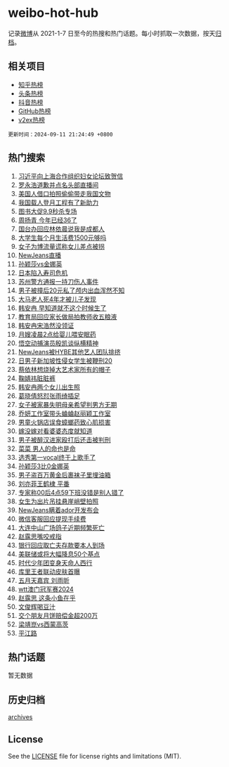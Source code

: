 # weibo-hot-hub

记录[微博](https://www.weibo.com)从 2021-1-7 日至今的热搜和热门话题。每小时抓取一次数据，按天[归档](archives)。

## 相关项目

- [知乎热榜](https://github.com/snaildev/zhihu-hot-hub)
- [头条热榜](https://github.com/snaildev/toutiao-hot-hub)
- [抖音热榜](https://github.com/snaildev/douyin-hot-hub)
- [GitHub热榜](https://github.com/snaildev/github-hot-hub)
- [v2ex热榜](https://github.com/snaildev/v2ex-hot-hub)


`更新时间：2024-09-11 21:24:49 +0800`

## 热门搜索

1. [习近平向上海合作组织妇女论坛致贺信](https://m.weibo.cn/search?containerid=100103type%3D1%26t%3D10%26q%3D%23%E4%B9%A0%E8%BF%91%E5%B9%B3%E5%90%91%E4%B8%8A%E6%B5%B7%E5%90%88%E4%BD%9C%E7%BB%84%E7%BB%87%E5%A6%87%E5%A5%B3%E8%AE%BA%E5%9D%9B%E8%87%B4%E8%B4%BA%E4%BF%A1%23&stream_entry_id=51&isnewpage=1&extparam=seat%3D1%26filter_type%3Drealtimehot%26stream_entry_id%3D51%26c_type%3D51%26q%3D%2523%25E4%25B9%25A0%25E8%25BF%2591%25E5%25B9%25B3%25E5%2590%2591%25E4%25B8%258A%25E6%25B5%25B7%25E5%2590%2588%25E4%25BD%259C%25E7%25BB%2584%25E7%25BB%2587%25E5%25A6%2587%25E5%25A5%25B3%25E8%25AE%25BA%25E5%259D%259B%25E8%2587%25B4%25E8%25B4%25BA%25E4%25BF%25A1%2523%26cate%3D10103%26dgr%3D0%26pos%3D0%26display_time%3D1726061088%26pre_seqid%3D172606108821401830915)
1. [罗永浩道歉并点名头部直播间](https://m.weibo.cn/search?containerid=100103type%3D1%26t%3D10%26q%3D%23%E7%BD%97%E6%B0%B8%E6%B5%A9%E9%81%93%E6%AD%89%E5%B9%B6%E7%82%B9%E5%90%8D%E5%A4%B4%E9%83%A8%E7%9B%B4%E6%92%AD%E9%97%B4%23&stream_entry_id=31&isnewpage=1&extparam=seat%3D1%26lcate%3D5001%26c_type%3D31%26realpos%3D1%26q%3D%2523%25E7%25BD%2597%25E6%25B0%25B8%25E6%25B5%25A9%25E9%2581%2593%25E6%25AD%2589%25E5%25B9%25B6%25E7%2582%25B9%25E5%2590%258D%25E5%25A4%25B4%25E9%2583%25A8%25E7%259B%25B4%25E6%2592%25AD%25E9%2597%25B4%2523%26dgr%3D0%26pos%3D0%26stream_entry_id%3D31%26flag%3D1%26cate%3D5001%26filter_type%3Drealtimehot%26band_rank%3D1%26display_time%3D1726061088%26pre_seqid%3D172606108821401830915)
1. [美国人借口拍照偷偷带走我国文物](https://m.weibo.cn/search?containerid=100103type%3D1%26t%3D10%26q%3D%23%E7%BE%8E%E5%9B%BD%E4%BA%BA%E5%80%9F%E5%8F%A3%E6%8B%8D%E7%85%A7%E5%81%B7%E5%81%B7%E5%B8%A6%E8%B5%B0%E6%88%91%E5%9B%BD%E6%96%87%E7%89%A9%23&stream_entry_id=31&isnewpage=1&extparam=seat%3D1%26lcate%3D5001%26c_type%3D31%26realpos%3D2%26q%3D%2523%25E7%25BE%258E%25E5%259B%25BD%25E4%25BA%25BA%25E5%2580%259F%25E5%258F%25A3%25E6%258B%258D%25E7%2585%25A7%25E5%2581%25B7%25E5%2581%25B7%25E5%25B8%25A6%25E8%25B5%25B0%25E6%2588%2591%25E5%259B%25BD%25E6%2596%2587%25E7%2589%25A9%2523%26dgr%3D0%26pos%3D1%26stream_entry_id%3D31%26flag%3D2%26cate%3D5001%26filter_type%3Drealtimehot%26band_rank%3D2%26display_time%3D1726061088%26pre_seqid%3D172606108821401830915)
1. [我国载人登月工程有了新助力](https://m.weibo.cn/search?containerid=100103type%3D1%26t%3D10%26q%3D%23%E6%88%91%E5%9B%BD%E8%BD%BD%E4%BA%BA%E7%99%BB%E6%9C%88%E5%B7%A5%E7%A8%8B%E6%9C%89%E4%BA%86%E6%96%B0%E5%8A%A9%E5%8A%9B%23&stream_entry_id=31&isnewpage=1&extparam=seat%3D1%26lcate%3D5001%26c_type%3D31%26realpos%3D3%26q%3D%2523%25E6%2588%2591%25E5%259B%25BD%25E8%25BD%25BD%25E4%25BA%25BA%25E7%2599%25BB%25E6%259C%2588%25E5%25B7%25A5%25E7%25A8%258B%25E6%259C%2589%25E4%25BA%2586%25E6%2596%25B0%25E5%258A%25A9%25E5%258A%259B%2523%26dgr%3D0%26pos%3D2%26stream_entry_id%3D31%26flag%3D0%26cate%3D5001%26filter_type%3Drealtimehot%26band_rank%3D3%26display_time%3D1726061088%26pre_seqid%3D172606108821401830915)
1. [图书大促9.9秒杀专场](https://m.weibo.cn/search?containerid=100103type%3D1%26t%3D10%26q%3D%23%E5%9B%BE%E4%B9%A6%E5%A4%A7%E4%BF%839.9%E7%A7%92%E6%9D%80%E4%B8%93%E5%9C%BA%23&stream_entry_id=31&isnewpage=1&extparam=seat%3D1%26lcate%3D5001%26c_type%3D31%26q%3D%2523%25E5%259B%25BE%25E4%25B9%25A6%25E5%25A4%25A7%25E4%25BF%25839.9%25E7%25A7%2592%25E6%259D%2580%25E4%25B8%2593%25E5%259C%25BA%2523%26dgr%3D0%26pos%3D3%26is_ad_pos%3D1%26stream_entry_id%3D31%26filter_type%3Drealtimehot%26adid%3D254748%26band_rank%3D4%26cate%3D5001%26display_time%3D1726061088%26pre_seqid%3D172606108821401830915)
1. [周扬青 今年已经36了](https://m.weibo.cn/search?containerid=100103type%3D1%26t%3D10%26q%3D%E5%91%A8%E6%89%AC%E9%9D%92+%E4%BB%8A%E5%B9%B4%E5%B7%B2%E7%BB%8F36%E4%BA%86&stream_entry_id=31&isnewpage=1&extparam=seat%3D1%26lcate%3D5001%26c_type%3D31%26realpos%3D4%26q%3D%25E5%2591%25A8%25E6%2589%25AC%25E9%259D%2592%2520%25E4%25BB%258A%25E5%25B9%25B4%25E5%25B7%25B2%25E7%25BB%258F36%25E4%25BA%2586%26dgr%3D0%26pos%3D4%26stream_entry_id%3D31%26flag%3D1%26cate%3D5001%26filter_type%3Drealtimehot%26band_rank%3D4%26display_time%3D1726061088%26pre_seqid%3D172606108821401830915)
1. [国台办回应林依晨说我是成都人](https://m.weibo.cn/search?containerid=100103type%3D1%26t%3D10%26q%3D%23%E5%9B%BD%E5%8F%B0%E5%8A%9E%E5%9B%9E%E5%BA%94%E6%9E%97%E4%BE%9D%E6%99%A8%E8%AF%B4%E6%88%91%E6%98%AF%E6%88%90%E9%83%BD%E4%BA%BA%23&stream_entry_id=31&isnewpage=1&extparam=seat%3D1%26lcate%3D5001%26c_type%3D31%26realpos%3D5%26q%3D%2523%25E5%259B%25BD%25E5%258F%25B0%25E5%258A%259E%25E5%259B%259E%25E5%25BA%2594%25E6%259E%2597%25E4%25BE%259D%25E6%2599%25A8%25E8%25AF%25B4%25E6%2588%2591%25E6%2598%25AF%25E6%2588%2590%25E9%2583%25BD%25E4%25BA%25BA%2523%26dgr%3D0%26pos%3D5%26stream_entry_id%3D31%26flag%3D0%26cate%3D5001%26filter_type%3Drealtimehot%26band_rank%3D5%26display_time%3D1726061088%26pre_seqid%3D172606108821401830915)
1. [大学生每个月生活费1500元够吗](https://m.weibo.cn/search?containerid=100103type%3D1%26t%3D10%26q%3D%23%E5%A4%A7%E5%AD%A6%E7%94%9F%E6%AF%8F%E4%B8%AA%E6%9C%88%E7%94%9F%E6%B4%BB%E8%B4%B91500%E5%85%83%E5%A4%9F%E5%90%97%23&stream_entry_id=31&isnewpage=1&extparam=seat%3D1%26lcate%3D5001%26c_type%3D31%26realpos%3D6%26q%3D%2523%25E5%25A4%25A7%25E5%25AD%25A6%25E7%2594%259F%25E6%25AF%258F%25E4%25B8%25AA%25E6%259C%2588%25E7%2594%259F%25E6%25B4%25BB%25E8%25B4%25B91500%25E5%2585%2583%25E5%25A4%259F%25E5%2590%2597%2523%26dgr%3D0%26pos%3D6%26stream_entry_id%3D31%26flag%3D0%26cate%3D5001%26filter_type%3Drealtimehot%26band_rank%3D6%26display_time%3D1726061088%26pre_seqid%3D172606108821401830915)
1. [女子为博流量谎称女儿差点被拐](https://m.weibo.cn/search?containerid=100103type%3D1%26t%3D10%26q%3D%23%E5%A5%B3%E5%AD%90%E4%B8%BA%E5%8D%9A%E6%B5%81%E9%87%8F%E8%B0%8E%E7%A7%B0%E5%A5%B3%E5%84%BF%E5%B7%AE%E7%82%B9%E8%A2%AB%E6%8B%90%23&stream_entry_id=31&isnewpage=1&extparam=seat%3D1%26lcate%3D5001%26c_type%3D31%26q%3D%2523%25E5%25A5%25B3%25E5%25AD%2590%25E4%25B8%25BA%25E5%258D%259A%25E6%25B5%2581%25E9%2587%258F%25E8%25B0%258E%25E7%25A7%25B0%25E5%25A5%25B3%25E5%2584%25BF%25E5%25B7%25AE%25E7%2582%25B9%25E8%25A2%25AB%25E6%258B%2590%2523%26dgr%3D0%26pos%3D7%26is_ad_pos%3D1%26stream_entry_id%3D31%26filter_type%3Drealtimehot%26adid%3D254681%26band_rank%3D7%26cate%3D5001%26display_time%3D1726061088%26pre_seqid%3D172606108821401830915)
1. [NewJeans直播](https://m.weibo.cn/search?containerid=100103type%3D1%26t%3D10%26q%3D%23NewJeans%E7%9B%B4%E6%92%AD%23&stream_entry_id=31&isnewpage=1&extparam=seat%3D1%26lcate%3D5001%26c_type%3D31%26realpos%3D7%26q%3D%2523NewJeans%25E7%259B%25B4%25E6%2592%25AD%2523%26dgr%3D0%26pos%3D8%26stream_entry_id%3D31%26flag%3D16%26cate%3D5001%26filter_type%3Drealtimehot%26band_rank%3D7%26display_time%3D1726061088%26pre_seqid%3D172606108821401830915)
1. [孙颖莎vs金娜英](https://m.weibo.cn/search?containerid=100103type%3D1%26t%3D10%26q%3D%23%E5%AD%99%E9%A2%96%E8%8E%8Evs%E9%87%91%E5%A8%9C%E8%8B%B1%23&stream_entry_id=31&isnewpage=1&extparam=seat%3D1%26lcate%3D5001%26c_type%3D31%26realpos%3D8%26q%3D%2523%25E5%25AD%2599%25E9%25A2%2596%25E8%258E%258Evs%25E9%2587%2591%25E5%25A8%259C%25E8%258B%25B1%2523%26dgr%3D0%26pos%3D9%26stream_entry_id%3D31%26flag%3D1%26cate%3D5001%26filter_type%3Drealtimehot%26band_rank%3D8%26display_time%3D1726061088%26pre_seqid%3D172606108821401830915)
1. [日本陷入寿司危机](https://m.weibo.cn/search?containerid=100103type%3D1%26t%3D10%26q%3D%23%E6%97%A5%E6%9C%AC%E9%99%B7%E5%85%A5%E5%AF%BF%E5%8F%B8%E5%8D%B1%E6%9C%BA%23&stream_entry_id=31&isnewpage=1&extparam=seat%3D1%26lcate%3D5001%26c_type%3D31%26realpos%3D9%26q%3D%2523%25E6%2597%25A5%25E6%259C%25AC%25E9%2599%25B7%25E5%2585%25A5%25E5%25AF%25BF%25E5%258F%25B8%25E5%258D%25B1%25E6%259C%25BA%2523%26dgr%3D0%26pos%3D10%26stream_entry_id%3D31%26flag%3D0%26cate%3D5001%26filter_type%3Drealtimehot%26band_rank%3D9%26display_time%3D1726061088%26pre_seqid%3D172606108821401830915)
1. [苏州警方通报一持刀伤人事件](https://m.weibo.cn/search?containerid=100103type%3D1%26t%3D10%26q%3D%23%E8%8B%8F%E5%B7%9E%E8%AD%A6%E6%96%B9%E9%80%9A%E6%8A%A5%E4%B8%80%E6%8C%81%E5%88%80%E4%BC%A4%E4%BA%BA%E4%BA%8B%E4%BB%B6%23&stream_entry_id=31&isnewpage=1&extparam=seat%3D1%26lcate%3D5001%26c_type%3D31%26realpos%3D10%26q%3D%2523%25E8%258B%258F%25E5%25B7%259E%25E8%25AD%25A6%25E6%2596%25B9%25E9%2580%259A%25E6%258A%25A5%25E4%25B8%2580%25E6%258C%2581%25E5%2588%2580%25E4%25BC%25A4%25E4%25BA%25BA%25E4%25BA%258B%25E4%25BB%25B6%2523%26dgr%3D0%26pos%3D11%26stream_entry_id%3D31%26flag%3D0%26cate%3D5001%26filter_type%3Drealtimehot%26band_rank%3D10%26display_time%3D1726061088%26pre_seqid%3D172606108821401830915)
1. [男子被撞后20元私了颅内出血浑然不知](https://m.weibo.cn/search?containerid=100103type%3D1%26t%3D10%26q%3D%23%E7%94%B7%E5%AD%90%E8%A2%AB%E6%92%9E%E5%90%8E20%E5%85%83%E7%A7%81%E4%BA%86%E9%A2%85%E5%86%85%E5%87%BA%E8%A1%80%E6%B5%91%E7%84%B6%E4%B8%8D%E7%9F%A5%23&stream_entry_id=31&isnewpage=1&extparam=seat%3D1%26lcate%3D5001%26c_type%3D31%26realpos%3D11%26q%3D%2523%25E7%2594%25B7%25E5%25AD%2590%25E8%25A2%25AB%25E6%2592%259E%25E5%2590%258E20%25E5%2585%2583%25E7%25A7%2581%25E4%25BA%2586%25E9%25A2%2585%25E5%2586%2585%25E5%2587%25BA%25E8%25A1%2580%25E6%25B5%2591%25E7%2584%25B6%25E4%25B8%258D%25E7%259F%25A5%2523%26dgr%3D0%26pos%3D12%26stream_entry_id%3D31%26flag%3D1%26cate%3D5001%26filter_type%3Drealtimehot%26band_rank%3D11%26display_time%3D1726061088%26pre_seqid%3D172606108821401830915)
1. [大马老人死4年才被儿子发现](https://m.weibo.cn/search?containerid=100103type%3D1%26t%3D10%26q%3D%23%E5%A4%A7%E9%A9%AC%E8%80%81%E4%BA%BA%E6%AD%BB4%E5%B9%B4%E6%89%8D%E8%A2%AB%E5%84%BF%E5%AD%90%E5%8F%91%E7%8E%B0%23&stream_entry_id=31&isnewpage=1&extparam=seat%3D1%26lcate%3D5001%26c_type%3D31%26realpos%3D12%26q%3D%2523%25E5%25A4%25A7%25E9%25A9%25AC%25E8%2580%2581%25E4%25BA%25BA%25E6%25AD%25BB4%25E5%25B9%25B4%25E6%2589%258D%25E8%25A2%25AB%25E5%2584%25BF%25E5%25AD%2590%25E5%258F%2591%25E7%258E%25B0%2523%26dgr%3D0%26pos%3D13%26stream_entry_id%3D31%26flag%3D1%26cate%3D5001%26filter_type%3Drealtimehot%26band_rank%3D12%26display_time%3D1726061088%26pre_seqid%3D172606108821401830915)
1. [韩安冉 早知道就不这个时候生了](https://m.weibo.cn/search?containerid=100103type%3D1%26t%3D10%26q%3D%E9%9F%A9%E5%AE%89%E5%86%89+%E6%97%A9%E7%9F%A5%E9%81%93%E5%B0%B1%E4%B8%8D%E8%BF%99%E4%B8%AA%E6%97%B6%E5%80%99%E7%94%9F%E4%BA%86&stream_entry_id=31&isnewpage=1&extparam=seat%3D1%26lcate%3D5001%26c_type%3D31%26realpos%3D13%26q%3D%25E9%259F%25A9%25E5%25AE%2589%25E5%2586%2589%2520%25E6%2597%25A9%25E7%259F%25A5%25E9%2581%2593%25E5%25B0%25B1%25E4%25B8%258D%25E8%25BF%2599%25E4%25B8%25AA%25E6%2597%25B6%25E5%2580%2599%25E7%2594%259F%25E4%25BA%2586%26dgr%3D0%26pos%3D14%26stream_entry_id%3D31%26flag%3D2%26cate%3D5001%26filter_type%3Drealtimehot%26band_rank%3D13%26display_time%3D1726061088%26pre_seqid%3D172606108821401830915)
1. [教育局回应家长做局拍教师收五粮液](https://m.weibo.cn/search?containerid=100103type%3D1%26t%3D10%26q%3D%23%E6%95%99%E8%82%B2%E5%B1%80%E5%9B%9E%E5%BA%94%E5%AE%B6%E9%95%BF%E5%81%9A%E5%B1%80%E6%8B%8D%E6%95%99%E5%B8%88%E6%94%B6%E4%BA%94%E7%B2%AE%E6%B6%B2%23&stream_entry_id=31&isnewpage=1&extparam=seat%3D1%26lcate%3D5001%26c_type%3D31%26realpos%3D14%26q%3D%2523%25E6%2595%2599%25E8%2582%25B2%25E5%25B1%2580%25E5%259B%259E%25E5%25BA%2594%25E5%25AE%25B6%25E9%2595%25BF%25E5%2581%259A%25E5%25B1%2580%25E6%258B%258D%25E6%2595%2599%25E5%25B8%2588%25E6%2594%25B6%25E4%25BA%2594%25E7%25B2%25AE%25E6%25B6%25B2%2523%26dgr%3D0%26pos%3D15%26stream_entry_id%3D31%26flag%3D1%26cate%3D5001%26filter_type%3Drealtimehot%26band_rank%3D14%26display_time%3D1726061088%26pre_seqid%3D172606108821401830915)
1. [韩安冉宋浩然没领证](https://m.weibo.cn/search?containerid=100103type%3D1%26t%3D10%26q%3D%23%E9%9F%A9%E5%AE%89%E5%86%89%E5%AE%8B%E6%B5%A9%E7%84%B6%E6%B2%A1%E9%A2%86%E8%AF%81%23&stream_entry_id=31&isnewpage=1&extparam=seat%3D1%26lcate%3D5001%26c_type%3D31%26realpos%3D15%26q%3D%2523%25E9%259F%25A9%25E5%25AE%2589%25E5%2586%2589%25E5%25AE%258B%25E6%25B5%25A9%25E7%2584%25B6%25E6%25B2%25A1%25E9%25A2%2586%25E8%25AF%2581%2523%26dgr%3D0%26pos%3D16%26stream_entry_id%3D31%26flag%3D2%26cate%3D5001%26filter_type%3Drealtimehot%26band_rank%3D15%26display_time%3D1726061088%26pre_seqid%3D172606108821401830915)
1. [月嫂凌晨2点给婴儿喂安眠药](https://m.weibo.cn/search?containerid=100103type%3D1%26t%3D10%26q%3D%23%E6%9C%88%E5%AB%82%E5%87%8C%E6%99%A82%E7%82%B9%E7%BB%99%E5%A9%B4%E5%84%BF%E5%96%82%E5%AE%89%E7%9C%A0%E8%8D%AF%23&stream_entry_id=31&isnewpage=1&extparam=seat%3D1%26lcate%3D5001%26c_type%3D31%26realpos%3D16%26q%3D%2523%25E6%259C%2588%25E5%25AB%2582%25E5%2587%258C%25E6%2599%25A82%25E7%2582%25B9%25E7%25BB%2599%25E5%25A9%25B4%25E5%2584%25BF%25E5%2596%2582%25E5%25AE%2589%25E7%259C%25A0%25E8%258D%25AF%2523%26dgr%3D0%26pos%3D17%26stream_entry_id%3D31%26flag%3D2%26cate%3D5001%26filter_type%3Drealtimehot%26band_rank%3D16%26display_time%3D1726061088%26pre_seqid%3D172606108821401830915)
1. [悟空动捕演员殷凯谈纵横精神](https://m.weibo.cn/search?containerid=100103type%3D1%26t%3D10%26q%3D%23%E6%82%9F%E7%A9%BA%E5%8A%A8%E6%8D%95%E6%BC%94%E5%91%98%E6%AE%B7%E5%87%AF%E8%B0%88%E7%BA%B5%E6%A8%AA%E7%B2%BE%E7%A5%9E%23&stream_entry_id=31&isnewpage=1&extparam=seat%3D1%26lcate%3D5001%26c_type%3D31%26realpos%3D17%26q%3D%2523%25E6%2582%259F%25E7%25A9%25BA%25E5%258A%25A8%25E6%258D%2595%25E6%25BC%2594%25E5%2591%2598%25E6%25AE%25B7%25E5%2587%25AF%25E8%25B0%2588%25E7%25BA%25B5%25E6%25A8%25AA%25E7%25B2%25BE%25E7%25A5%259E%2523%26dgr%3D0%26pos%3D18%26adid%3D254689%26stream_entry_id%3D31%26flag%3D0%26cate%3D5001%26filter_type%3Drealtimehot%26band_rank%3D17%26display_time%3D1726061088%26pre_seqid%3D172606108821401830915)
1. [NewJeans被HYBE其他艺人团队排挤](https://m.weibo.cn/search?containerid=100103type%3D1%26t%3D10%26q%3D%23NewJeans%E8%A2%ABHYBE%E5%85%B6%E4%BB%96%E8%89%BA%E4%BA%BA%E5%9B%A2%E9%98%9F%E6%8E%92%E6%8C%A4%23&stream_entry_id=31&isnewpage=1&extparam=seat%3D1%26lcate%3D5001%26c_type%3D31%26realpos%3D18%26q%3D%2523NewJeans%25E8%25A2%25ABHYBE%25E5%2585%25B6%25E4%25BB%2596%25E8%2589%25BA%25E4%25BA%25BA%25E5%259B%25A2%25E9%2598%259F%25E6%258E%2592%25E6%258C%25A4%2523%26dgr%3D0%26pos%3D19%26stream_entry_id%3D31%26flag%3D2%26cate%3D5001%26filter_type%3Drealtimehot%26band_rank%3D18%26display_time%3D1726061088%26pre_seqid%3D172606108821401830915)
1. [日男子新加坡性侵女学生被鞭刑20](https://m.weibo.cn/search?containerid=100103type%3D1%26t%3D10%26q%3D%23%E6%97%A5%E7%94%B7%E5%AD%90%E6%96%B0%E5%8A%A0%E5%9D%A1%E6%80%A7%E4%BE%B5%E5%A5%B3%E5%AD%A6%E7%94%9F%E8%A2%AB%E9%9E%AD%E5%88%9120%23&stream_entry_id=31&isnewpage=1&extparam=seat%3D1%26lcate%3D5001%26c_type%3D31%26realpos%3D19%26q%3D%2523%25E6%2597%25A5%25E7%2594%25B7%25E5%25AD%2590%25E6%2596%25B0%25E5%258A%25A0%25E5%259D%25A1%25E6%2580%25A7%25E4%25BE%25B5%25E5%25A5%25B3%25E5%25AD%25A6%25E7%2594%259F%25E8%25A2%25AB%25E9%259E%25AD%25E5%2588%259120%2523%26dgr%3D0%26pos%3D20%26stream_entry_id%3D31%26flag%3D1%26cate%3D5001%26filter_type%3Drealtimehot%26band_rank%3D19%26display_time%3D1726061088%26pre_seqid%3D172606108821401830915)
1. [蔡依林想烧掉大艺术家所有的帽子](https://m.weibo.cn/search?containerid=100103type%3D1%26t%3D10%26q%3D%23%E8%94%A1%E4%BE%9D%E6%9E%97%E6%83%B3%E7%83%A7%E6%8E%89%E5%A4%A7%E8%89%BA%E6%9C%AF%E5%AE%B6%E6%89%80%E6%9C%89%E7%9A%84%E5%B8%BD%E5%AD%90%23&stream_entry_id=31&isnewpage=1&extparam=seat%3D1%26lcate%3D5001%26c_type%3D31%26realpos%3D20%26q%3D%2523%25E8%2594%25A1%25E4%25BE%259D%25E6%259E%2597%25E6%2583%25B3%25E7%2583%25A7%25E6%258E%2589%25E5%25A4%25A7%25E8%2589%25BA%25E6%259C%25AF%25E5%25AE%25B6%25E6%2589%2580%25E6%259C%2589%25E7%259A%2584%25E5%25B8%25BD%25E5%25AD%2590%2523%26dgr%3D0%26pos%3D21%26stream_entry_id%3D31%26flag%3D1%26cate%3D5001%26filter_type%3Drealtimehot%26band_rank%3D20%26display_time%3D1726061088%26pre_seqid%3D172606108821401830915)
1. [鞠婧祎脏脏裤](https://m.weibo.cn/search?containerid=100103type%3D1%26t%3D10%26q%3D%23%E9%9E%A0%E5%A9%A7%E7%A5%8E%E8%84%8F%E8%84%8F%E8%A3%A4%23&stream_entry_id=31&isnewpage=1&extparam=seat%3D1%26lcate%3D5001%26c_type%3D31%26realpos%3D21%26q%3D%2523%25E9%259E%25A0%25E5%25A9%25A7%25E7%25A5%258E%25E8%2584%258F%25E8%2584%258F%25E8%25A3%25A4%2523%26dgr%3D0%26pos%3D22%26stream_entry_id%3D31%26flag%3D0%26cate%3D5001%26filter_type%3Drealtimehot%26band_rank%3D21%26display_time%3D1726061088%26pre_seqid%3D172606108821401830915)
1. [韩安冉两个女儿出生照](https://m.weibo.cn/search?containerid=100103type%3D1%26t%3D10%26q%3D%23%E9%9F%A9%E5%AE%89%E5%86%89%E4%B8%A4%E4%B8%AA%E5%A5%B3%E5%84%BF%E5%87%BA%E7%94%9F%E7%85%A7%23&stream_entry_id=31&isnewpage=1&extparam=seat%3D1%26lcate%3D5001%26c_type%3D31%26realpos%3D22%26q%3D%2523%25E9%259F%25A9%25E5%25AE%2589%25E5%2586%2589%25E4%25B8%25A4%25E4%25B8%25AA%25E5%25A5%25B3%25E5%2584%25BF%25E5%2587%25BA%25E7%2594%259F%25E7%2585%25A7%2523%26dgr%3D0%26pos%3D23%26stream_entry_id%3D31%26flag%3D1%26cate%3D5001%26filter_type%3Drealtimehot%26band_rank%3D22%26display_time%3D1726061088%26pre_seqid%3D172606108821401830915)
1. [葛晓倩怒怼张雨绮插足](https://m.weibo.cn/search?containerid=100103type%3D1%26t%3D10%26q%3D%23%E8%91%9B%E6%99%93%E5%80%A9%E6%80%92%E6%80%BC%E5%BC%A0%E9%9B%A8%E7%BB%AE%E6%8F%92%E8%B6%B3%23&stream_entry_id=31&isnewpage=1&extparam=seat%3D1%26lcate%3D5001%26c_type%3D31%26realpos%3D23%26q%3D%2523%25E8%2591%259B%25E6%2599%2593%25E5%2580%25A9%25E6%2580%2592%25E6%2580%25BC%25E5%25BC%25A0%25E9%259B%25A8%25E7%25BB%25AE%25E6%258F%2592%25E8%25B6%25B3%2523%26dgr%3D0%26pos%3D24%26stream_entry_id%3D31%26flag%3D0%26cate%3D5001%26filter_type%3Drealtimehot%26band_rank%3D23%26display_time%3D1726061088%26pre_seqid%3D172606108821401830915)
1. [女子被家暴失明母亲希望判男方无期](https://m.weibo.cn/search?containerid=100103type%3D1%26t%3D10%26q%3D%23%E5%A5%B3%E5%AD%90%E8%A2%AB%E5%AE%B6%E6%9A%B4%E5%A4%B1%E6%98%8E%E6%AF%8D%E4%BA%B2%E5%B8%8C%E6%9C%9B%E5%88%A4%E7%94%B7%E6%96%B9%E6%97%A0%E6%9C%9F%23&stream_entry_id=31&isnewpage=1&extparam=seat%3D1%26lcate%3D5001%26c_type%3D31%26realpos%3D24%26q%3D%2523%25E5%25A5%25B3%25E5%25AD%2590%25E8%25A2%25AB%25E5%25AE%25B6%25E6%259A%25B4%25E5%25A4%25B1%25E6%2598%258E%25E6%25AF%258D%25E4%25BA%25B2%25E5%25B8%258C%25E6%259C%259B%25E5%2588%25A4%25E7%2594%25B7%25E6%2596%25B9%25E6%2597%25A0%25E6%259C%259F%2523%26dgr%3D0%26pos%3D25%26stream_entry_id%3D31%26flag%3D1%26cate%3D5001%26filter_type%3Drealtimehot%26band_rank%3D24%26display_time%3D1726061088%26pre_seqid%3D172606108821401830915)
1. [乔妍工作室带头蛐蛐赵丽颖工作室](https://m.weibo.cn/search?containerid=100103type%3D1%26t%3D10%26q%3D%23%E4%B9%94%E5%A6%8D%E5%B7%A5%E4%BD%9C%E5%AE%A4%E5%B8%A6%E5%A4%B4%E8%9B%90%E8%9B%90%E8%B5%B5%E4%B8%BD%E9%A2%96%E5%B7%A5%E4%BD%9C%E5%AE%A4%23&stream_entry_id=31&isnewpage=1&extparam=seat%3D1%26lcate%3D5001%26c_type%3D31%26realpos%3D25%26q%3D%2523%25E4%25B9%2594%25E5%25A6%258D%25E5%25B7%25A5%25E4%25BD%259C%25E5%25AE%25A4%25E5%25B8%25A6%25E5%25A4%25B4%25E8%259B%2590%25E8%259B%2590%25E8%25B5%25B5%25E4%25B8%25BD%25E9%25A2%2596%25E5%25B7%25A5%25E4%25BD%259C%25E5%25AE%25A4%2523%26dgr%3D0%26pos%3D26%26stream_entry_id%3D31%26flag%3D1%26cate%3D5001%26filter_type%3Drealtimehot%26band_rank%3D25%26display_time%3D1726061088%26pre_seqid%3D172606108821401830915)
1. [男童火锅店误食蟑螂药致心肌损害](https://m.weibo.cn/search?containerid=100103type%3D1%26t%3D10%26q%3D%23%E7%94%B7%E7%AB%A5%E7%81%AB%E9%94%85%E5%BA%97%E8%AF%AF%E9%A3%9F%E8%9F%91%E8%9E%82%E8%8D%AF%E8%87%B4%E5%BF%83%E8%82%8C%E6%8D%9F%E5%AE%B3%23&stream_entry_id=31&isnewpage=1&extparam=seat%3D1%26lcate%3D5001%26c_type%3D31%26realpos%3D26%26q%3D%2523%25E7%2594%25B7%25E7%25AB%25A5%25E7%2581%25AB%25E9%2594%2585%25E5%25BA%2597%25E8%25AF%25AF%25E9%25A3%259F%25E8%259F%2591%25E8%259E%2582%25E8%258D%25AF%25E8%2587%25B4%25E5%25BF%2583%25E8%2582%258C%25E6%258D%259F%25E5%25AE%25B3%2523%26dgr%3D0%26pos%3D27%26stream_entry_id%3D31%26flag%3D1%26cate%3D5001%26filter_type%3Drealtimehot%26band_rank%3D26%26display_time%3D1726061088%26pre_seqid%3D172606108821401830915)
1. [嫁没嫁对看婆婆态度就知道](https://m.weibo.cn/search?containerid=100103type%3D1%26t%3D10%26q%3D%E5%AB%81%E6%B2%A1%E5%AB%81%E5%AF%B9%E7%9C%8B%E5%A9%86%E5%A9%86%E6%80%81%E5%BA%A6%E5%B0%B1%E7%9F%A5%E9%81%93&stream_entry_id=31&isnewpage=1&extparam=seat%3D1%26lcate%3D5001%26c_type%3D31%26realpos%3D27%26q%3D%25E5%25AB%2581%25E6%25B2%25A1%25E5%25AB%2581%25E5%25AF%25B9%25E7%259C%258B%25E5%25A9%2586%25E5%25A9%2586%25E6%2580%2581%25E5%25BA%25A6%25E5%25B0%25B1%25E7%259F%25A5%25E9%2581%2593%26dgr%3D0%26pos%3D28%26stream_entry_id%3D31%26flag%3D1%26cate%3D5001%26filter_type%3Drealtimehot%26band_rank%3D27%26display_time%3D1726061088%26pre_seqid%3D172606108821401830915)
1. [男子被醉汉进家殴打后还击被判刑](https://m.weibo.cn/search?containerid=100103type%3D1%26t%3D10%26q%3D%23%E7%94%B7%E5%AD%90%E8%A2%AB%E9%86%89%E6%B1%89%E8%BF%9B%E5%AE%B6%E6%AE%B4%E6%89%93%E5%90%8E%E8%BF%98%E5%87%BB%E8%A2%AB%E5%88%A4%E5%88%91%23&stream_entry_id=31&isnewpage=1&extparam=seat%3D1%26lcate%3D5001%26c_type%3D31%26realpos%3D28%26q%3D%2523%25E7%2594%25B7%25E5%25AD%2590%25E8%25A2%25AB%25E9%2586%2589%25E6%25B1%2589%25E8%25BF%259B%25E5%25AE%25B6%25E6%25AE%25B4%25E6%2589%2593%25E5%2590%258E%25E8%25BF%2598%25E5%2587%25BB%25E8%25A2%25AB%25E5%2588%25A4%25E5%2588%2591%2523%26dgr%3D0%26pos%3D29%26stream_entry_id%3D31%26flag%3D1%26cate%3D5001%26filter_type%3Drealtimehot%26band_rank%3D28%26display_time%3D1726061088%26pre_seqid%3D172606108821401830915)
1. [菜菜 男人的命也是命](https://m.weibo.cn/search?containerid=100103type%3D1%26t%3D10%26q%3D%E8%8F%9C%E8%8F%9C+%E7%94%B7%E4%BA%BA%E7%9A%84%E5%91%BD%E4%B9%9F%E6%98%AF%E5%91%BD&stream_entry_id=31&isnewpage=1&extparam=seat%3D1%26lcate%3D5001%26c_type%3D31%26realpos%3D29%26q%3D%25E8%258F%259C%25E8%258F%259C%2520%25E7%2594%25B7%25E4%25BA%25BA%25E7%259A%2584%25E5%2591%25BD%25E4%25B9%259F%25E6%2598%25AF%25E5%2591%25BD%26dgr%3D0%26pos%3D30%26stream_entry_id%3D31%26flag%3D1%26cate%3D5001%26filter_type%3Drealtimehot%26band_rank%3D29%26display_time%3D1726061088%26pre_seqid%3D172606108821401830915)
1. [选秀第一vocal终于上歌手了](https://m.weibo.cn/search?containerid=100103type%3D1%26t%3D10%26q%3D%E9%80%89%E7%A7%80%E7%AC%AC%E4%B8%80vocal%E7%BB%88%E4%BA%8E%E4%B8%8A%E6%AD%8C%E6%89%8B%E4%BA%86&stream_entry_id=31&isnewpage=1&extparam=seat%3D1%26lcate%3D5001%26c_type%3D31%26realpos%3D30%26q%3D%25E9%2580%2589%25E7%25A7%2580%25E7%25AC%25AC%25E4%25B8%2580vocal%25E7%25BB%2588%25E4%25BA%258E%25E4%25B8%258A%25E6%25AD%258C%25E6%2589%258B%25E4%25BA%2586%26dgr%3D0%26pos%3D31%26stream_entry_id%3D31%26flag%3D0%26cate%3D5001%26filter_type%3Drealtimehot%26band_rank%3D30%26display_time%3D1726061088%26pre_seqid%3D172606108821401830915)
1. [孙颖莎3比0金娜英](https://m.weibo.cn/search?containerid=100103type%3D1%26t%3D10%26q%3D%23%E5%AD%99%E9%A2%96%E8%8E%8E3%E6%AF%940%E9%87%91%E5%A8%9C%E8%8B%B1%23&stream_entry_id=31&isnewpage=1&extparam=seat%3D1%26lcate%3D5001%26c_type%3D31%26realpos%3D31%26q%3D%2523%25E5%25AD%2599%25E9%25A2%2596%25E8%258E%258E3%25E6%25AF%25940%25E9%2587%2591%25E5%25A8%259C%25E8%258B%25B1%2523%26dgr%3D0%26pos%3D32%26stream_entry_id%3D31%26flag%3D1%26cate%3D5001%26filter_type%3Drealtimehot%26band_rank%3D31%26display_time%3D1726061088%26pre_seqid%3D172606108821401830915)
1. [男子盗百万黄金后裹袜子里埋油箱](https://m.weibo.cn/search?containerid=100103type%3D1%26t%3D10%26q%3D%23%E7%94%B7%E5%AD%90%E7%9B%97%E7%99%BE%E4%B8%87%E9%BB%84%E9%87%91%E5%90%8E%E8%A3%B9%E8%A2%9C%E5%AD%90%E9%87%8C%E5%9F%8B%E6%B2%B9%E7%AE%B1%23&stream_entry_id=31&isnewpage=1&extparam=seat%3D1%26lcate%3D5001%26c_type%3D31%26realpos%3D32%26q%3D%2523%25E7%2594%25B7%25E5%25AD%2590%25E7%259B%2597%25E7%2599%25BE%25E4%25B8%2587%25E9%25BB%2584%25E9%2587%2591%25E5%2590%258E%25E8%25A3%25B9%25E8%25A2%259C%25E5%25AD%2590%25E9%2587%258C%25E5%259F%258B%25E6%25B2%25B9%25E7%25AE%25B1%2523%26dgr%3D0%26pos%3D33%26stream_entry_id%3D31%26flag%3D1%26cate%3D5001%26filter_type%3Drealtimehot%26band_rank%3D32%26display_time%3D1726061088%26pre_seqid%3D172606108821401830915)
1. [刘亦菲王鹤棣 平番](https://m.weibo.cn/search?containerid=100103type%3D1%26t%3D10%26q%3D%E5%88%98%E4%BA%A6%E8%8F%B2%E7%8E%8B%E9%B9%A4%E6%A3%A3+%E5%B9%B3%E7%95%AA&stream_entry_id=31&isnewpage=1&extparam=seat%3D1%26lcate%3D5001%26c_type%3D31%26realpos%3D33%26q%3D%25E5%2588%2598%25E4%25BA%25A6%25E8%258F%25B2%25E7%258E%258B%25E9%25B9%25A4%25E6%25A3%25A3%2520%25E5%25B9%25B3%25E7%2595%25AA%26dgr%3D0%26pos%3D34%26stream_entry_id%3D31%26flag%3D0%26cate%3D5001%26filter_type%3Drealtimehot%26band_rank%3D33%26display_time%3D1726061088%26pre_seqid%3D172606108821401830915)
1. [专家称00后4点59下班没错是别人错了](https://m.weibo.cn/search?containerid=100103type%3D1%26t%3D10%26q%3D%23%E4%B8%93%E5%AE%B6%E7%A7%B000%E5%90%8E4%E7%82%B959%E4%B8%8B%E7%8F%AD%E6%B2%A1%E9%94%99%E6%98%AF%E5%88%AB%E4%BA%BA%E9%94%99%E4%BA%86%23&stream_entry_id=31&isnewpage=1&extparam=seat%3D1%26lcate%3D5001%26c_type%3D31%26realpos%3D34%26q%3D%2523%25E4%25B8%2593%25E5%25AE%25B6%25E7%25A7%25B000%25E5%2590%258E4%25E7%2582%25B959%25E4%25B8%258B%25E7%258F%25AD%25E6%25B2%25A1%25E9%2594%2599%25E6%2598%25AF%25E5%2588%25AB%25E4%25BA%25BA%25E9%2594%2599%25E4%25BA%2586%2523%26dgr%3D0%26pos%3D35%26stream_entry_id%3D31%26flag%3D0%26cate%3D5001%26filter_type%3Drealtimehot%26band_rank%3D34%26display_time%3D1726061088%26pre_seqid%3D172606108821401830915)
1. [女生为出片吊挂悬崖峭壁拍照](https://m.weibo.cn/search?containerid=100103type%3D1%26t%3D10%26q%3D%23%E5%A5%B3%E7%94%9F%E4%B8%BA%E5%87%BA%E7%89%87%E5%90%8A%E6%8C%82%E6%82%AC%E5%B4%96%E5%B3%AD%E5%A3%81%E6%8B%8D%E7%85%A7%23&stream_entry_id=31&isnewpage=1&extparam=seat%3D1%26lcate%3D5001%26c_type%3D31%26realpos%3D35%26q%3D%2523%25E5%25A5%25B3%25E7%2594%259F%25E4%25B8%25BA%25E5%2587%25BA%25E7%2589%2587%25E5%2590%258A%25E6%258C%2582%25E6%2582%25AC%25E5%25B4%2596%25E5%25B3%25AD%25E5%25A3%2581%25E6%258B%258D%25E7%2585%25A7%2523%26dgr%3D0%26pos%3D36%26stream_entry_id%3D31%26flag%3D0%26cate%3D5001%26filter_type%3Drealtimehot%26band_rank%3D35%26display_time%3D1726061088%26pre_seqid%3D172606108821401830915)
1. [NewJeans瞒着ador开发布会](https://m.weibo.cn/search?containerid=100103type%3D1%26t%3D10%26q%3D%23NewJeans%E7%9E%92%E7%9D%80ador%E5%BC%80%E5%8F%91%E5%B8%83%E4%BC%9A%23&stream_entry_id=31&isnewpage=1&extparam=seat%3D1%26lcate%3D5001%26c_type%3D31%26realpos%3D36%26q%3D%2523NewJeans%25E7%259E%2592%25E7%259D%2580ador%25E5%25BC%2580%25E5%258F%2591%25E5%25B8%2583%25E4%25BC%259A%2523%26dgr%3D0%26pos%3D37%26stream_entry_id%3D31%26flag%3D1%26cate%3D5001%26filter_type%3Drealtimehot%26band_rank%3D36%26display_time%3D1726061088%26pre_seqid%3D172606108821401830915)
1. [微信客服回应提现手续费](https://m.weibo.cn/search?containerid=100103type%3D1%26t%3D10%26q%3D%23%E5%BE%AE%E4%BF%A1%E5%AE%A2%E6%9C%8D%E5%9B%9E%E5%BA%94%E6%8F%90%E7%8E%B0%E6%89%8B%E7%BB%AD%E8%B4%B9%23&stream_entry_id=31&isnewpage=1&extparam=seat%3D1%26lcate%3D5001%26c_type%3D31%26realpos%3D37%26q%3D%2523%25E5%25BE%25AE%25E4%25BF%25A1%25E5%25AE%25A2%25E6%259C%258D%25E5%259B%259E%25E5%25BA%2594%25E6%258F%2590%25E7%258E%25B0%25E6%2589%258B%25E7%25BB%25AD%25E8%25B4%25B9%2523%26dgr%3D0%26pos%3D38%26stream_entry_id%3D31%26flag%3D0%26cate%3D5001%26filter_type%3Drealtimehot%26band_rank%3D37%26display_time%3D1726061088%26pre_seqid%3D172606108821401830915)
1. [大连中山广场鸽子近期频繁死亡](https://m.weibo.cn/search?containerid=100103type%3D1%26t%3D10%26q%3D%23%E5%A4%A7%E8%BF%9E%E4%B8%AD%E5%B1%B1%E5%B9%BF%E5%9C%BA%E9%B8%BD%E5%AD%90%E8%BF%91%E6%9C%9F%E9%A2%91%E7%B9%81%E6%AD%BB%E4%BA%A1%23&stream_entry_id=31&isnewpage=1&extparam=seat%3D1%26lcate%3D5001%26c_type%3D31%26realpos%3D38%26q%3D%2523%25E5%25A4%25A7%25E8%25BF%259E%25E4%25B8%25AD%25E5%25B1%25B1%25E5%25B9%25BF%25E5%259C%25BA%25E9%25B8%25BD%25E5%25AD%2590%25E8%25BF%2591%25E6%259C%259F%25E9%25A2%2591%25E7%25B9%2581%25E6%25AD%25BB%25E4%25BA%25A1%2523%26dgr%3D0%26pos%3D39%26stream_entry_id%3D31%26flag%3D0%26cate%3D5001%26filter_type%3Drealtimehot%26band_rank%3D38%26display_time%3D1726061088%26pre_seqid%3D172606108821401830915)
1. [赵露思嘴咬戒指](https://m.weibo.cn/search?containerid=100103type%3D1%26t%3D10%26q%3D%23%E8%B5%B5%E9%9C%B2%E6%80%9D%E5%98%B4%E5%92%AC%E6%88%92%E6%8C%87%23&stream_entry_id=31&isnewpage=1&extparam=seat%3D1%26lcate%3D5001%26c_type%3D31%26realpos%3D39%26q%3D%2523%25E8%25B5%25B5%25E9%259C%25B2%25E6%2580%259D%25E5%2598%25B4%25E5%2592%25AC%25E6%2588%2592%25E6%258C%2587%2523%26dgr%3D0%26pos%3D40%26stream_entry_id%3D31%26flag%3D1%26cate%3D5001%26filter_type%3Drealtimehot%26band_rank%3D39%26display_time%3D1726061088%26pre_seqid%3D172606108821401830915)
1. [银行回应取亡夫存款要本人到场](https://m.weibo.cn/search?containerid=100103type%3D1%26t%3D10%26q%3D%23%E9%93%B6%E8%A1%8C%E5%9B%9E%E5%BA%94%E5%8F%96%E4%BA%A1%E5%A4%AB%E5%AD%98%E6%AC%BE%E8%A6%81%E6%9C%AC%E4%BA%BA%E5%88%B0%E5%9C%BA%23&stream_entry_id=31&isnewpage=1&extparam=seat%3D1%26lcate%3D5001%26c_type%3D31%26realpos%3D40%26q%3D%2523%25E9%2593%25B6%25E8%25A1%258C%25E5%259B%259E%25E5%25BA%2594%25E5%258F%2596%25E4%25BA%25A1%25E5%25A4%25AB%25E5%25AD%2598%25E6%25AC%25BE%25E8%25A6%2581%25E6%259C%25AC%25E4%25BA%25BA%25E5%2588%25B0%25E5%259C%25BA%2523%26dgr%3D0%26pos%3D41%26stream_entry_id%3D31%26flag%3D0%26cate%3D5001%26filter_type%3Drealtimehot%26band_rank%3D40%26display_time%3D1726061088%26pre_seqid%3D172606108821401830915)
1. [美联储或将大幅降息50个基点](https://m.weibo.cn/search?containerid=100103type%3D1%26t%3D10%26q%3D%23%E7%BE%8E%E8%81%94%E5%82%A8%E6%88%96%E5%B0%86%E5%A4%A7%E5%B9%85%E9%99%8D%E6%81%AF50%E4%B8%AA%E5%9F%BA%E7%82%B9%23&stream_entry_id=31&isnewpage=1&extparam=seat%3D1%26lcate%3D5001%26c_type%3D31%26realpos%3D41%26q%3D%2523%25E7%25BE%258E%25E8%2581%2594%25E5%2582%25A8%25E6%2588%2596%25E5%25B0%2586%25E5%25A4%25A7%25E5%25B9%2585%25E9%2599%258D%25E6%2581%25AF50%25E4%25B8%25AA%25E5%259F%25BA%25E7%2582%25B9%2523%26dgr%3D0%26pos%3D42%26stream_entry_id%3D31%26flag%3D1%26cate%3D5001%26filter_type%3Drealtimehot%26band_rank%3D41%26display_time%3D1726061088%26pre_seqid%3D172606108821401830915)
1. [时代少年团变身天命人西行](https://m.weibo.cn/search?containerid=100103type%3D1%26t%3D10%26q%3D%E6%97%B6%E4%BB%A3%E5%B0%91%E5%B9%B4%E5%9B%A2%E5%8F%98%E8%BA%AB%E5%A4%A9%E5%91%BD%E4%BA%BA%E8%A5%BF%E8%A1%8C&stream_entry_id=31&isnewpage=1&extparam=seat%3D1%26lcate%3D5001%26c_type%3D31%26realpos%3D42%26q%3D%25E6%2597%25B6%25E4%25BB%25A3%25E5%25B0%2591%25E5%25B9%25B4%25E5%259B%25A2%25E5%258F%2598%25E8%25BA%25AB%25E5%25A4%25A9%25E5%2591%25BD%25E4%25BA%25BA%25E8%25A5%25BF%25E8%25A1%258C%26dgr%3D0%26pos%3D43%26stream_entry_id%3D31%26flag%3D1%26cate%3D5001%26filter_type%3Drealtimehot%26band_rank%3D42%26display_time%3D1726061088%26pre_seqid%3D172606108821401830915)
1. [库里王者联动皮肤首曝](https://m.weibo.cn/search?containerid=100103type%3D1%26t%3D10%26q%3D%23%E5%BA%93%E9%87%8C%E7%8E%8B%E8%80%85%E8%81%94%E5%8A%A8%E7%9A%AE%E8%82%A4%E9%A6%96%E6%9B%9D%23&stream_entry_id=31&isnewpage=1&extparam=seat%3D1%26lcate%3D5001%26c_type%3D31%26realpos%3D43%26q%3D%2523%25E5%25BA%2593%25E9%2587%258C%25E7%258E%258B%25E8%2580%2585%25E8%2581%2594%25E5%258A%25A8%25E7%259A%25AE%25E8%2582%25A4%25E9%25A6%2596%25E6%259B%259D%2523%26dgr%3D0%26pos%3D44%26stream_entry_id%3D31%26flag%3D1%26cate%3D5001%26filter_type%3Drealtimehot%26band_rank%3D43%26display_time%3D1726061088%26pre_seqid%3D172606108821401830915)
1. [五月天嘉宾 刘雨昕](https://m.weibo.cn/search?containerid=100103type%3D1%26t%3D10%26q%3D%E4%BA%94%E6%9C%88%E5%A4%A9%E5%98%89%E5%AE%BE+%E5%88%98%E9%9B%A8%E6%98%95&stream_entry_id=31&isnewpage=1&extparam=seat%3D1%26lcate%3D5001%26c_type%3D31%26realpos%3D44%26q%3D%25E4%25BA%2594%25E6%259C%2588%25E5%25A4%25A9%25E5%2598%2589%25E5%25AE%25BE%2520%25E5%2588%2598%25E9%259B%25A8%25E6%2598%2595%26dgr%3D0%26pos%3D45%26stream_entry_id%3D31%26flag%3D0%26cate%3D5001%26filter_type%3Drealtimehot%26band_rank%3D44%26display_time%3D1726061088%26pre_seqid%3D172606108821401830915)
1. [wtt澳门冠军赛2024](https://m.weibo.cn/search?containerid=100103type%3D1%26t%3D10%26q%3D%23wtt%E6%BE%B3%E9%97%A8%E5%86%A0%E5%86%9B%E8%B5%9B2024%23&stream_entry_id=31&isnewpage=1&extparam=seat%3D1%26lcate%3D5001%26c_type%3D31%26realpos%3D45%26q%3D%2523wtt%25E6%25BE%25B3%25E9%2597%25A8%25E5%2586%25A0%25E5%2586%259B%25E8%25B5%259B2024%2523%26dgr%3D0%26pos%3D46%26stream_entry_id%3D31%26flag%3D1%26cate%3D5001%26filter_type%3Drealtimehot%26band_rank%3D45%26display_time%3D1726061088%26pre_seqid%3D172606108821401830915)
1. [赵露思 这条小鱼在乎](https://m.weibo.cn/search?containerid=100103type%3D1%26t%3D10%26q%3D%E8%B5%B5%E9%9C%B2%E6%80%9D+%E8%BF%99%E6%9D%A1%E5%B0%8F%E9%B1%BC%E5%9C%A8%E4%B9%8E&stream_entry_id=31&isnewpage=1&extparam=seat%3D1%26lcate%3D5001%26c_type%3D31%26realpos%3D46%26q%3D%25E8%25B5%25B5%25E9%259C%25B2%25E6%2580%259D%2520%25E8%25BF%2599%25E6%259D%25A1%25E5%25B0%258F%25E9%25B1%25BC%25E5%259C%25A8%25E4%25B9%258E%26dgr%3D0%26pos%3D47%26stream_entry_id%3D31%26flag%3D0%26cate%3D5001%26filter_type%3Drealtimehot%26band_rank%3D46%26display_time%3D1726061088%26pre_seqid%3D172606108821401830915)
1. [文俊辉喝豆汁](https://m.weibo.cn/search?containerid=100103type%3D1%26t%3D10%26q%3D%23%E6%96%87%E4%BF%8A%E8%BE%89%E5%96%9D%E8%B1%86%E6%B1%81%23&stream_entry_id=31&isnewpage=1&extparam=seat%3D1%26lcate%3D5001%26c_type%3D31%26realpos%3D47%26q%3D%2523%25E6%2596%2587%25E4%25BF%258A%25E8%25BE%2589%25E5%2596%259D%25E8%25B1%2586%25E6%25B1%2581%2523%26dgr%3D0%26pos%3D48%26stream_entry_id%3D31%26flag%3D1%26cate%3D5001%26filter_type%3Drealtimehot%26band_rank%3D47%26display_time%3D1726061088%26pre_seqid%3D172606108821401830915)
1. [交个朋友月饼赔偿金超200万](https://m.weibo.cn/search?containerid=100103type%3D1%26t%3D10%26q%3D%23%E4%BA%A4%E4%B8%AA%E6%9C%8B%E5%8F%8B%E6%9C%88%E9%A5%BC%E8%B5%94%E5%81%BF%E9%87%91%E8%B6%85200%E4%B8%87%23&stream_entry_id=31&isnewpage=1&extparam=seat%3D1%26lcate%3D5001%26c_type%3D31%26realpos%3D48%26q%3D%2523%25E4%25BA%25A4%25E4%25B8%25AA%25E6%259C%258B%25E5%258F%258B%25E6%259C%2588%25E9%25A5%25BC%25E8%25B5%2594%25E5%2581%25BF%25E9%2587%2591%25E8%25B6%2585200%25E4%25B8%2587%2523%26dgr%3D0%26pos%3D49%26stream_entry_id%3D31%26flag%3D1%26cate%3D5001%26filter_type%3Drealtimehot%26band_rank%3D48%26display_time%3D1726061088%26pre_seqid%3D172606108821401830915)
1. [梁靖崑vs西蒙高茨](https://m.weibo.cn/search?containerid=100103type%3D1%26t%3D10%26q%3D%23%E6%A2%81%E9%9D%96%E5%B4%91vs%E8%A5%BF%E8%92%99%E9%AB%98%E8%8C%A8%23&stream_entry_id=31&isnewpage=1&extparam=seat%3D1%26lcate%3D5001%26c_type%3D31%26realpos%3D49%26q%3D%2523%25E6%25A2%2581%25E9%259D%2596%25E5%25B4%2591vs%25E8%25A5%25BF%25E8%2592%2599%25E9%25AB%2598%25E8%258C%25A8%2523%26dgr%3D0%26pos%3D50%26stream_entry_id%3D31%26flag%3D0%26cate%3D5001%26filter_type%3Drealtimehot%26band_rank%3D49%26display_time%3D1726061088%26pre_seqid%3D172606108821401830915)
1. [平江路](https://m.weibo.cn/search?containerid=100103type%3D1%26t%3D10%26q%3D%E5%B9%B3%E6%B1%9F%E8%B7%AF&stream_entry_id=31&isnewpage=1&extparam=seat%3D1%26lcate%3D5001%26c_type%3D31%26realpos%3D50%26q%3D%25E5%25B9%25B3%25E6%25B1%259F%25E8%25B7%25AF%26dgr%3D0%26pos%3D51%26stream_entry_id%3D31%26flag%3D0%26cate%3D5001%26filter_type%3Drealtimehot%26band_rank%3D50%26display_time%3D1726061088%26pre_seqid%3D172606108821401830915)

## 热门话题

暂无数据

## 历史归档

[archives](archives)

## License

See the [LICENSE](LICENSE) file for license rights and limitations (MIT).
